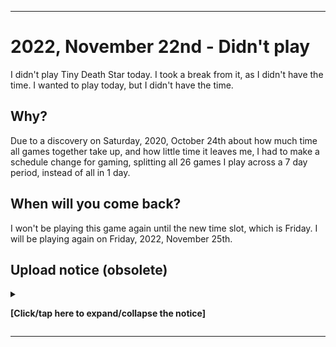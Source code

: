 
***

# 2022, November 22nd - Didn't play

I didn't play Tiny Death Star today. I took a break from it, as I didn't have the time. I wanted to play today, but I didn't have the time.

## Why?

Due to a discovery on Saturday, 2020, October 24th about how much time all games together take up, and how little time it leaves me, I had to make a schedule change for gaming, splitting all 26 games I play across a 7 day period, instead of all in 1 day.

## When will you come back?

I won't be playing this game again until the new time slot, which is Friday. I will be playing again on Friday, 2022, November 25th.

## Upload notice (obsolete)

<!-- To be removed on the 2023 January 1st entry !-->

<details><summary><p lang="en"><b>[Click/tap here to expand/collapse the notice]</b></p></summary>

Starting with a decision on 2022, Thursday, July 21st, I will no longer be uploading Git-image part A files to GitHub on a daily/weekly basis. I am making a transition. Images from 2022 July 29th and onward will not be uploaded here.

This decision was overturned on 2022, Wednesday, October 12th. I regained access to the data, and uploaded it on 2022 October 21st. Things will go back to normal here.

</details>

***
